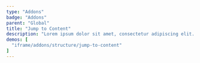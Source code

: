```yaml
---
type: "Addons"
badge: "Addons"
parent: "Global"
title: "Jump to Content"
description: "Lorem ipsum dolor sit amet, consectetur adipiscing elit. Nunc tempus laoreet leo sit amet iaculis."
demos: [
  "iframe/addons/structure/jump-to-content"
]
---
```

